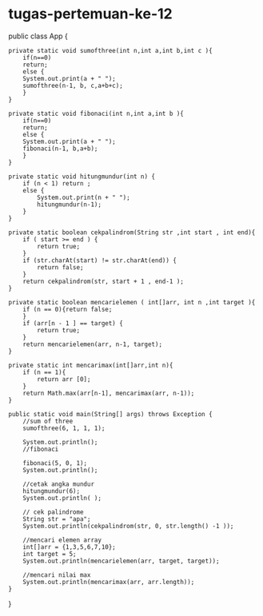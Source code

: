 # tugas-pertemuan-ke-12

public class App {
    
    private static void sumofthree(int n,int a,int b,int c ){
        if(n==0)
        return;
        else {
        System.out.print(a + " ");
        sumofthree(n-1, b, c,a+b+c);
        }
    }

    private static void fibonaci(int n,int a,int b ){
        if(n==0)
        return;
        else {
        System.out.print(a + " ");
        fibonaci(n-1, b,a+b);
        }
    }

    private static void hitungmundur(int n) {
        if (n < 1) return ; 
        else {
            System.out.print(n + " ");
            hitungmundur(n-1);
        }
    }

    private static boolean cekpalindrom(String str ,int start , int end){
        if ( start >= end ) {
            return true;
        }
        if (str.charAt(start) != str.charAt(end)) {
            return false;
        }
        return cekpalindrom(str, start + 1 , end-1 );
    }

    private static boolean mencarielemen ( int[]arr, int n ,int target ){
        if (n == 0){return false;
        }
        if (arr[n - 1 ] == target) {
            return true;
        }
        return mencarielemen(arr, n-1, target);
    }

    private static int mencarimax(int[]arr,int n){
        if (n == 1){
            return arr [0];
        }
        return Math.max(arr[n-1], mencarimax(arr, n-1));
    }

    public static void main(String[] args) throws Exception {
        //sum of three
        sumofthree(6, 1, 1, 1);

        System.out.println();
        //fibonaci 

        fibonaci(5, 0, 1);
        System.out.println();

        //cetak angka mundur 
        hitungmundur(6);
        System.out.println( );

        // cek palindrome
        String str = "apa";
        System.out.println(cekpalindrom(str, 0, str.length() -1 ));

        //mencari elemen array 
        int[]arr = {1,3,5,6,7,10};
        int target = 5;
        System.out.println(mencarielemen(arr, target, target));

        //mencari nilai max 
        System.out.println(mencarimax(arr, arr.length));
    }
}


